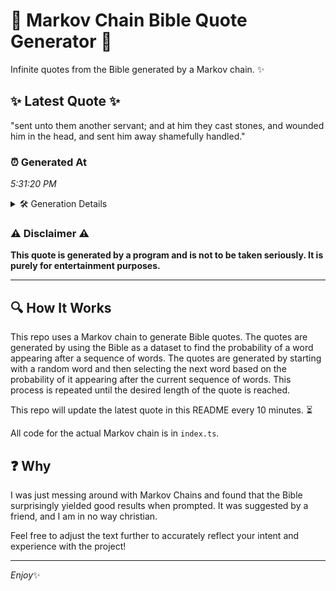 # 📖 Markov Chain Bible Quote Generator 📖

Infinite quotes from the Bible generated by a Markov chain. ✨

## ✨ Latest Quote ✨
"sent unto them another servant; and at him they cast stones, and wounded him in the head, and sent him away shamefully handled."

### ⏰ Generated At
*5:31:20 PM*

<details>
    <summary>🛠️ Generation Details</summary>
    <p>
        <strong>🌱 Seed:</strong> sent<br>
        <strong>🔄 Iterations:</strong> 22<br>
        <strong>📜 Context History:</strong><br>[ sent ]: unto<br>[ sent, unto ]: them<br>[ sent, unto, them ]: another<br>[ sent, unto, them, another ]: servant;<br>[ sent, unto, them, another, servant; ]: and<br>[ sent, unto, them, another, servant;, and ]: at<br>[ unto, them, another, servant;, and, at ]: him<br>[ them, another, servant;, and, at, him ]: they<br>[ another, servant;, and, at, him, they ]: cast<br>[ servant;, and, at, him, they, cast ]: stones,<br>[ and, at, him, they, cast, stones, ]: and<br>[ at, him, they, cast, stones,, and ]: wounded<br>[ him, they, cast, stones,, and, wounded ]: him<br>[ they, cast, stones,, and, wounded, him ]: in<br>[ cast, stones,, and, wounded, him, in ]: the<br>[ stones,, and, wounded, him, in, the ]: head,<br>[ and, wounded, him, in, the, head, ]: and<br>[ wounded, him, in, the, head,, and ]: sent<br>[ him, in, the, head,, and, sent ]: him<br>[ in, the, head,, and, sent, him ]: away<br>[ the, head,, and, sent, him, away ]: shamefully<br>[ head,, and, sent, him, away, shamefully ]: handled.<br>
    </p>
</details>

### ⚠️ Disclaimer ⚠️
**This quote is generated by a program and is not to be taken seriously. It is purely for entertainment purposes.**

---

## 🔍 How It Works

This repo uses a Markov chain to generate Bible quotes. The quotes are generated by using the Bible as a dataset to find the probability of a word appearing after a sequence of words. The quotes are generated by starting with a random word and then selecting the next word based on the probability of it appearing after the current sequence of words. This process is repeated until the desired length of the quote is reached.

This repo will update the latest quote in this README every 10 minutes. ⏳

All code for the actual Markov chain is in `index.ts`.

## ❓ Why

I was just messing around with Markov Chains and found that the Bible surprisingly yielded good results when prompted. 
It was suggested by a friend, and I am in no way christian.

Feel free to adjust the text further to accurately reflect your intent and experience with the project!

---

*Enjoy*✨
